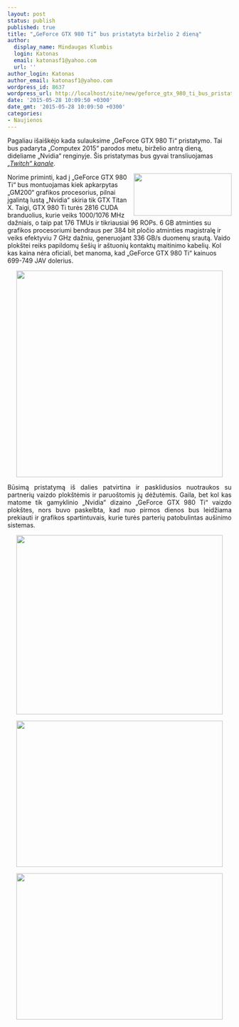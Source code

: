 ```yaml
---
layout: post
status: publish
published: true
title: "„GeForce GTX 980 Ti“ bus pristatyta birželio 2 dieną"
author:
  display_name: Mindaugas Klumbis
  login: Katonas
  email: katonasf1@yahoo.com
  url: ''
author_login: Katonas
author_email: katonasf1@yahoo.com
wordpress_id: 8637
wordpress_url: http://localhost/site/new/geforce_gtx_980_ti_bus_pristatyta_birzelio_2_diena/
date: '2015-05-28 10:09:50 +0300'
date_gmt: '2015-05-28 10:09:50 +0300'
categories:
- Naujienos
---
```

<p>
	Pagaliau i&scaron;ai&scaron;kėjo kada sulauksime &bdquo;GeForce GTX 980 Ti&ldquo; pristatymo. Tai bus padaryta &bdquo;Computex 2015&ldquo; parodos metu, birželio antrą dieną, dideliame &bdquo;Nvidia&ldquo; renginyje. &Scaron;is pristatymas bus gyvai transliuojamas <em><a href="http://www.twitch.tv/nvidiatw">&bdquo;Twitch&ldquo; kanale</a></em>.</p>
<p>
	<a href="http://technews.lt/userfiles/NVIDIA-GeForce-GTX-980-Ti-Card-635x273.jpg"><img alt="" src="http://technews.lt/userfiles/NVIDIA-GeForce-GTX-980-Ti-Card-635x273.jpg" style="width: 220px; height: 95px; float: right;" /></a>Norime priminti, kad į &bdquo;GeForce GTX 980 Ti&ldquo; bus montuojamas kiek apkarpytas &bdquo;GM200&ldquo; grafikos procesorius, pilnai įgalintą lustą &bdquo;Nvidia&ldquo; skiria tik GTX Titan X. Taigi, GTX 980 Ti turės 2816 CUDA branduolius, kurie veiks 1000/1076 MHz dažniais, o taip pat 176 TMUs ir tikriausiai 96 ROPs. 6 GB atminties su grafikos procesoriumi bendraus per 384 bit pločio atminties magistralę ir veiks efektyviu 7 GHz dažniu, generuojant 336 GB/s duomenų srautą. Vaido plok&scaron;tei reiks papildomų &scaron;e&scaron;ių ir a&scaron;tuonių kontaktų maitinimo kabelių. Kol kas kaina nėra oficiali, bet manoma, kad &bdquo;GeForce GTX 980 Ti&ldquo; kainuos 699-749 JAV dolerius.</p>
<p style="text-align: center;">
	<a href="http://technews.lt/userfiles/NVIDIA-GeForce-GTX-980-Ti-graphics-card-635x634.png"><img alt="" src="http://technews.lt/userfiles/NVIDIA-GeForce-GTX-980-Ti-graphics-card-635x634.png" style="width: 464px; height: 463px;" /></a></p>
<p style="text-align: justify;">
	Būsimą pristatymą i&scaron; dalies patvirtina ir pasklidusios nuotraukos su partnerių&nbsp;vaizdo plok&scaron;tėmis ir paruo&scaron;tomis jų dėžutėmis. Gaila, bet kol kas matome tik gamyklinio&nbsp;&bdquo;Nvidia&ldquo; dizaino&nbsp;&bdquo;GeForce GTX 980 Ti&ldquo; vaizdo plok&scaron;tes, nors buvo paskelbta, kad nuo pirmos dienos bus leidžiama prekiauti ir grafikos spartintuvais, kurie turės parterių patobulintas au&scaron;inimo sistemas.</p>
<p style="text-align: center;">
	<a href="http://technews.lt/userfiles/ASUS-GeForce-GTX-980-Ti.jpg"><img alt="" src="http://technews.lt/userfiles/ASUS-GeForce-GTX-980-Ti.jpg" style="width: 464px; height: 402px;" /></a></p>
<p style="text-align: center;">
	<a href="http://technews.lt/userfiles/Gigabyte-GeForce-GTX-980-Ti.jpg"><img alt="" src="http://technews.lt/userfiles/Gigabyte-GeForce-GTX-980-Ti.jpg" style="width: 464px; height: 328px;" /></a></p>
<p style="text-align: center;">
	<a href="http://technews.lt/userfiles/GeForce-GTX-980-Timsi.jpg"><img alt="" src="http://technews.lt/userfiles/GeForce-GTX-980-Timsi.jpg" style="width: 464px; height: 328px;" /></a></p>
